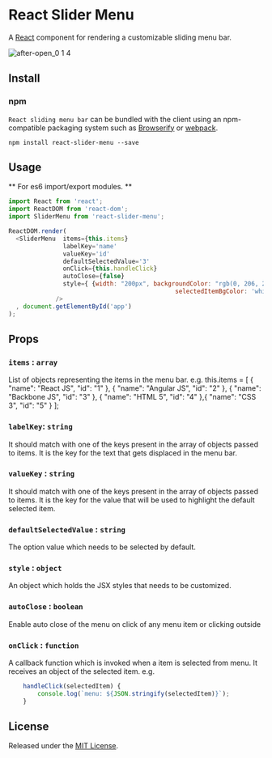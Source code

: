# React Slider Menu

A [React](http://facebook.github.io/react/) component for rendering a customizable sliding menu bar.

![after-open_0 1 4](https://user-images.githubusercontent.com/9765739/28993706-dc317526-7971-11e7-9623-ae7b750c9e32.PNG)

## Install

### npm

`React sliding menu bar` can be bundled with the client using an
npm-compatible packaging system such as [Browserify](http://browserify.org/) or
[webpack](http://webpack.github.io/).

```
npm install react-slider-menu --save
```

## Usage

** For es6 import/export modules. **
```javascript
import React from 'react';
import ReactDOM from 'react-dom';
import SliderMenu from 'react-slider-menu';
```

```javascript
ReactDOM.render(
  <SliderMenu  items={this.items}
               labelKey='name'
               valueKey='id'
               defaultSelectedValue='3'
               onClick={this.handleClick}
               autoClose={false}
               style={ {width: "200px", backgroundColor: "rgb(0, 206, 209)", fontColor: "black", sliderIconColor: "black",
                                              selectedItemBgColor: 'white'} }
             />
  , document.getElementById('app')
);
```

## Props

### `items` : `array`

List of objects representing the items in the menu bar.
e.g. this.items = [
                 {
                     "name": "React JS",
                     "id": "1"
                 },
                 {
                     "name": "Angular JS",
                     "id": "2"
                 },
                 {
                     "name": "Backbone JS",
                     "id": "3"
                 },
                 {
                     "name": "HTML 5",
                     "id": "4"
                 },{
                     "name": "CSS 3",
                     "id": "5"
                 }
             ];

### `labelKey`: `string`
It should match with one of the keys present in the array of objects passed to items.
It is the key for the text that gets displaced in the menu bar.

### `valueKey` : `string`
It should match with one of the keys present in the array of objects passed to items.
It is the key for the value that will be used to highlight the default selected item.

### `defaultSelectedValue` : `string`
The option value which needs to be selected by default.

### `style` : `object`
An object which holds the JSX styles that needs to be customized.

### `autoClose` : `boolean`
Enable auto close of the menu on click of any menu item or clicking outside

### `onClick` : `function`
A callback function which is invoked when a item is selected from menu.
It receives an object of the selected item.
e.g.
```javascript
    handleClick(selectedItem) {
        console.log(`menu: ${JSON.stringify(selectedItem)}`);
    }
```
## License
Released under the [MIT License](http://www.opensource.org/licenses/MIT).
